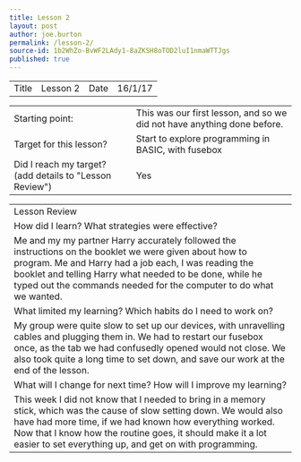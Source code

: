 ```yaml
---
title: Lesson 2
layout: post
author: joe.burton
permalink: /lesson-2/
source-id: 1b2WhZo-BvWF2LAdy1-8aZKSH8oTOD2luI1nmaWTTJgs
published: true
---
```

<table>
  <tr>
    <td>Title</td>
    <td>Lesson 2</td>
    <td>Date</td>
    <td>16/1/17</td>
  </tr>
</table>


<table>
  <tr>
    <td>Starting point:</td>
    <td>This was our first lesson, and so we did not have anything done before.</td>
  </tr>
  <tr>
    <td>Target for this lesson?</td>
    <td>Start to explore programming in BASIC, with fusebox</td>
  </tr>
  <tr>
    <td>Did I reach my target? 
(add details to "Lesson Review")</td>
    <td> Yes</td>
  </tr>
</table>


<table>
  <tr>
    <td>Lesson Review</td>
  </tr>
  <tr>
    <td>How did I learn? What strategies were effective? </td>
  </tr>
  <tr>
    <td>Me and my my partner Harry accurately followed the instructions on the booklet we were given about how to program. Me and Harry had a job each, I was reading the booklet and telling Harry what needed to be done, while he typed out the commands needed for the computer to do what we wanted.</td>
  </tr>
  <tr>
    <td>What limited my learning? Which habits do I need to work on? </td>
  </tr>
  <tr>
    <td>My group were quite slow to set up our devices, with unravelling cables and plugging them in. We had to restart our fusebox once, as the tab we had confusedly opened would not close. We also took quite a long time to set down, and save our work at the end of the lesson.</td>
  </tr>
  <tr>
    <td>What will I change for next time? How will I improve my learning?</td>
  </tr>
  <tr>
    <td>This week I did not know that I needed to bring in a memory stick, which was the cause of slow setting down. We would also have had more time, if we had known how everything worked. Now that I know how the routine goes, it should make it a lot easier to set everything up, and get on with programming.</td>
  </tr>
</table>


